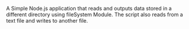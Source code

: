 A Simple Node.js application that reads and outputs data stored in a different directory using fileSystem Module. The script also reads from a text file and writes to another file.
